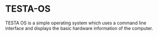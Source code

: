 # TESTA-OS
TESTA OS is a simple operating system which uses a command line interface and displays the basic hardware information of the computer.
